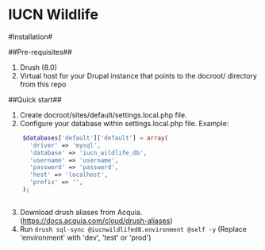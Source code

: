 # IUCN Wildlife

#Installation#

##Pre-requisites##

1. Drush (8.0)
2. Virtual host for your Drupal instance that points to the docroot/ directory from this repo

##Quick start##

1. Create docroot/sites/default/settings.local.php file.
2. Configure your database within settings.local.php file. Example:
  ```php
      $databases['default']['default'] = array(
        'driver' => 'mysql',
        'database' => 'iucn_wildlife_db',
        'username' => 'username',
        'password' => 'password',
        'host' => 'localhost',
        'prefix' => '',
      );
      
  ```
3. Download drush aliases from Acquia. (https://docs.acquia.com/cloud/drush-aliases)
4. Run ```drush sql-sync @iucnwildlifed8.environment @self -y``` (Replace 'environment' with 'dev', 'test' or 'prod')
